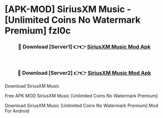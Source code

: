 # [APK-MOD] SiriusXM  Music - [Unlimited Coins No Watermark Premium] fzl0c



<div align="center">
<h3>🔴 Download [Server1] 👉👉 <a href="https://momento.my/?title=SiriusXM__Music">SiriusXM  Music Mod Apk</a></h3><br>

<h3>🔴 Download [Server2] 👉👉 <a href="https://momento.my/?title=SiriusXM__Music">SiriusXM  Music Mod Apk</a></h3>
</div>



Download SiriusXM  Music 

Free APK MOD SiriusXM  Music [Unlimited Coins No Watermark Premium]

Download SiriusXM  Music [Unlimited Coins No Watermark Premium] Mod For Android

